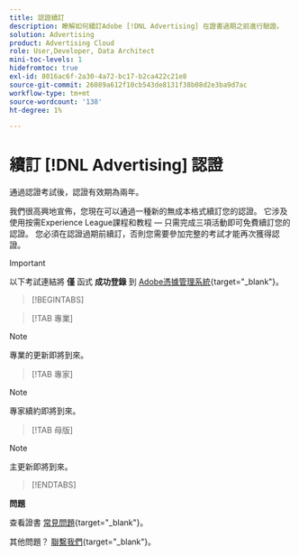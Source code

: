 ```yaml
---
title: 認證續訂
description: 瞭解如何續訂Adobe [!DNL Advertising] 在證書過期之前進行驗證。
solution: Advertising
product: Advertising Cloud
role: User,Developer, Data Architect
mini-toc-levels: 1
hidefromtoc: true
exl-id: 8016ac6f-2a30-4a72-bc17-b2ca422c21e8
source-git-commit: 26089a612f10cb543de8131f38b08d2e3ba9d7ac
workflow-type: tm+mt
source-wordcount: '138'
ht-degree: 1%

---
```


# 續訂 [!DNL Advertising] 認證

通過認證考試後，認證有效期為兩年。

我們很高興地宣佈，您現在可以通過一種新的無成本格式續訂您的認證。 它涉及使用按需Experience League課程和教程 — 只需完成三項活動即可免費續訂您的認證。 您必須在認證過期前續訂，否則您需要參加完整的考試才能再次獲得認證。

>[!IMPORTANT]
>
>以下考試連結將 **僅** 函式 **成功登錄** 到 [Adobe憑據管理系統](http://www.certmetrics.com/adobe){target="_blank"}。

>[!BEGINTABS]

>[!TAB 專業]

>[!NOTE]
>
>專業的更新即將到來。

>[!TAB 專家]

>[!NOTE]
>
>專家續約即將到來。

>[!TAB 母版]

>[!NOTE]
>
>主更新即將到來。

>[!ENDTABS]

**問題**

查看證書 [常見問題](https://experienceleague.adobe.com/docs/certification/certification/faq.html?lang=en){target="_blank"}。

其他問題？ [聯繫我們](mailto:certif@adobe.com){target="_blank"}。
